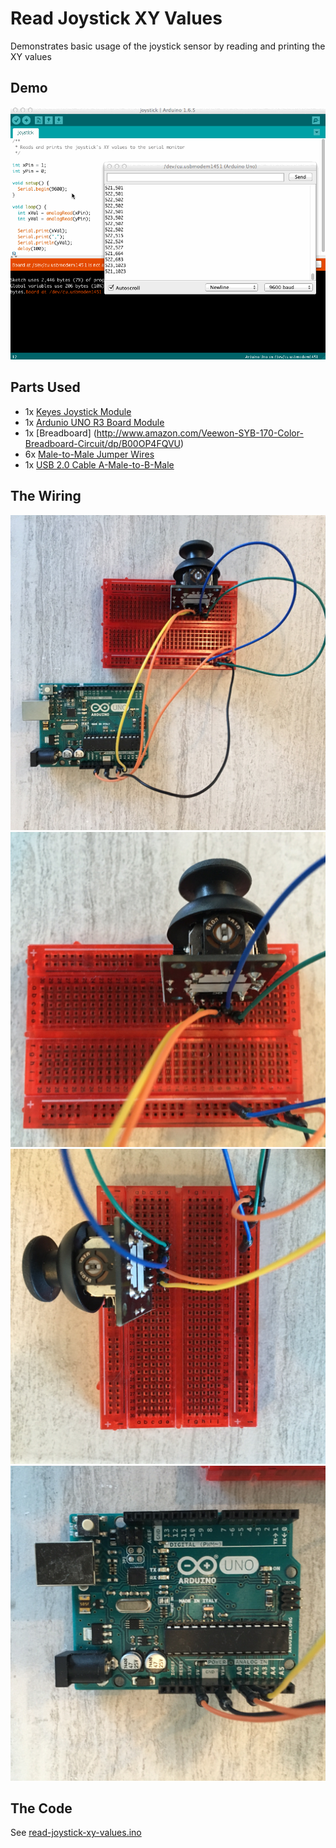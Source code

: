 # Read Joystick XY Values
Demonstrates basic usage of the joystick sensor by reading and printing the XY values

## Demo
![Serial Monitor Demo](serial-monitor-example-01.gif)

## Parts Used
* 1x [Keyes Joystick Module](http://www.amazon.com/Keyes-Joystick-Module-Black/dp/B013GBYNZM)
* 1x [Ardunio UNO R3 Board Module](http://www.amazon.com/Arduino-Board-Module-ATmega328P-Blue/dp/B01A0MONA0)
* 1x [Breadboard] (http://www.amazon.com/Veewon-SYB-170-Color-Breadboard-Circuit/dp/B00OP4FQVU)
* 6x [Male-to-Male Jumper Wires](http://www.amazon.com/Phantom-YoYo-Dupont-Cable-10cm/dp/B00KOL8O6C)
* 1x [USB 2.0 Cable A-Male-to-B-Male](http://www.amazon.com/AmazonBasics-USB-2-0-Cable--Male/dp/B00NH11KIK)

## The Wiring
![Wiring Example 1](wiring-01.JPG)
![Wiring Example 2](wiring-02.JPG)
![Wiring Example 3](wiring-03.JPG)
![Wiring Example 4](wiring-04.JPG)

## The Code
See [read-joystick-xy-values.ino](read-joystick-xy-values.ino)
